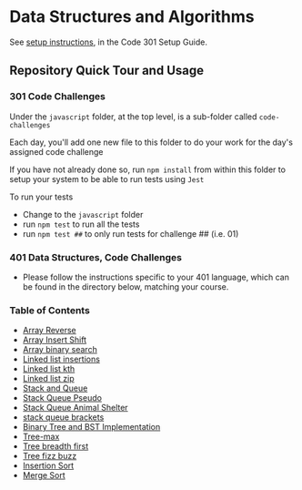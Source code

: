 # Data Structures and Algorithms

See [setup instructions](https://codefellows.github.io/setup-guide/code-301/3-code-challenges), in the Code 301 Setup Guide.

## Repository Quick Tour and Usage

### 301 Code Challenges

Under the `javascript` folder, at the top level, is a sub-folder called `code-challenges`

Each day, you'll add one new file to this folder to do your work for the day's assigned code challenge

If you have not already done so, run `npm install` from within this folder to setup your system to be able to run tests using `Jest`

To run your tests

- Change to the `javascript` folder
- run `npm test` to run all the tests
- run `npm test ##` to only run tests for challenge ## (i.e. 01)

### 401 Data Structures, Code Challenges

- Please follow the instructions specific to your 401 language, which can be found in the directory below, matching your course.

### Table of Contents

- [Array Reverse](python/docs/array_reverse/README.md)
- [Array Insert Shift](python/docs/array_insert_shift/README.md)
- [Array binary search](python/docs/array_binary_search/README.md)
- [Linked list insertions](python/docs/linked_list_insertions/README.md)
- [Linked list kth](python/docs/linked_list_kth/README.md)
- [Linked list zip](python/docs/linked_list_zip/README.md)
- [Stack and Queue](python/docs/stack_and_queue/README.md)
- [Stack Queue Pseudo](python/docs/stack_and_queue/README.md)
- [Stack Queue Animal Shelter](python/docs/stack_queue_animal_shelter/README.md)
- [stack queue brackets](python/docs/stack_queue_brackets/README.md)
- [Binary Tree and BST Implementation](python/docs/trees/README.md)
- [Tree-max](python/docs/tree_max/README.md)
- [Tree breadth first](python/docs/tree_breadth_first/README.md)
- [Tree fizz buzz](python/docs/tree_fizz_buzz/README.md)
- [Insertion Sort](python/docs/array_binary_search/README.md)
- [Merge Sort](sorting/merge/README.md)
